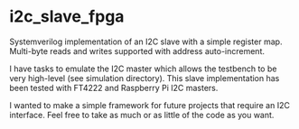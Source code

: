 # i2c_slave_fpga
Systemverilog implementation of an I2C slave with a simple register map. Multi-byte reads and writes supported with address auto-increment. 

I have tasks to emulate the I2C master which allows the testbench to be very high-level (see simulation directory).
This slave implementation has been tested with FT4222 and Raspberry Pi I2C masters.

I wanted to make a simple framework for future projects that require an I2C interface. Feel free to take as much or as little of the code as you want.

